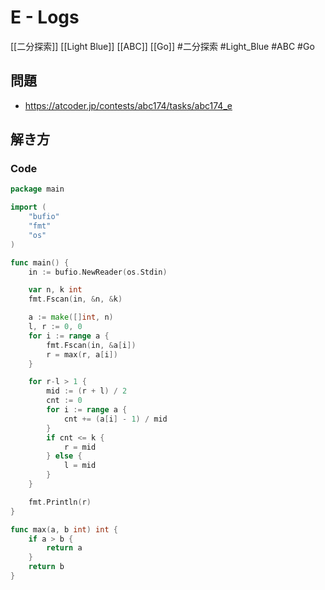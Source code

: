 # E - Logs
[[二分探索]] [[Light Blue]] [[ABC]] [[Go]]
#二分探索 #Light_Blue #ABC #Go 

## 問題
- https://atcoder.jp/contests/abc174/tasks/abc174_e

## 解き方
### Code
```go
package main

import (
	"bufio"
	"fmt"
	"os"
)

func main() {
	in := bufio.NewReader(os.Stdin)

	var n, k int
	fmt.Fscan(in, &n, &k)

	a := make([]int, n)
	l, r := 0, 0
	for i := range a {
		fmt.Fscan(in, &a[i])
		r = max(r, a[i])
	}

	for r-l > 1 {
		mid := (r + l) / 2
		cnt := 0
		for i := range a {
			cnt += (a[i] - 1) / mid
		}
		if cnt <= k {
			r = mid
		} else {
			l = mid
		}
	}

	fmt.Println(r)
}

func max(a, b int) int {
	if a > b {
		return a
	}
	return b
}
```